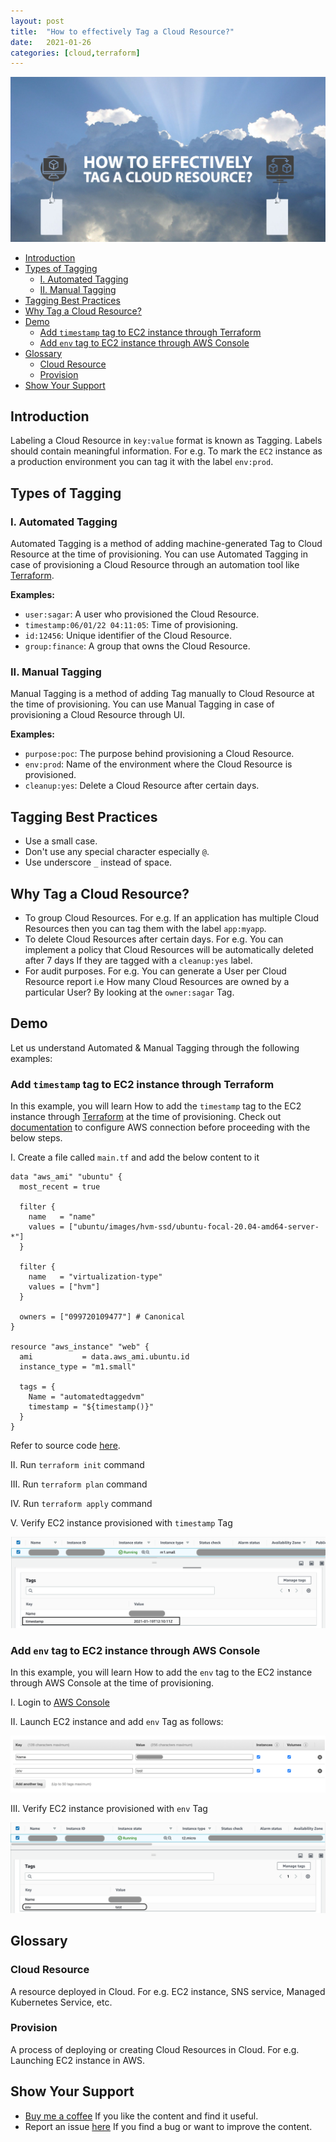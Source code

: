 ```yaml
---
layout: post
title:  "How to effectively Tag a Cloud Resource?"
date:   2021-01-26
categories: [cloud,terraform]
---
```


![How to effectively Tag a Cloud Resource?](https://raw.githubusercontent.com/sagar-jadhav/sagar-jadhav.github.io/master/static/img/_posts/tag_cloud_resource.png)

- [Introduction](#introduction)
- [Types of Tagging](#types-of-tagging)
	- [I. Automated Tagging](#i-automated-tagging)
	- [II. Manual Tagging](#ii-manual-tagging)
- [Tagging Best Practices](#tagging-best-practices)
- [Why Tag a Cloud Resource?](#why-tag-a-cloud-resource)
- [Demo](#demo)
	- [Add `timestamp` tag to EC2 instance through Terraform](#add-timestamp-tag-to-ec2-instance-through-terraform)
	- [Add `env` tag to EC2 instance through AWS Console](#add-env-tag-to-ec2-instance-through-aws-console)
- [Glossary](#glossary)
	- [Cloud Resource](#cloud-resource)
	- [Provision](#provision)
- [Show Your Support](#show-your-support)

## Introduction

Labeling a Cloud Resource in `key:value` format is known as Tagging. Labels should contain meaningful information. For e.g. To mark the `EC2` instance as a production environment you can tag it with the label `env:prod`.

## Types of Tagging

### I. Automated Tagging

Automated Tagging is a method of adding machine-generated Tag to Cloud Resource at the time of provisioning. You can use Automated Tagging in case of provisioning a Cloud Resource through an automation tool like [Terraform](https://www.terraform.io/).

**Examples:**

- `user:sagar`: A user who provisioned the Cloud Resource. 
- `timestamp:06/01/22 04:11:05`: Time of provisioning.
- `id:12456`: Unique identifier of the Cloud Resource.
- `group:finance`: A group that owns the Cloud Resource.

### II. Manual Tagging

Manual Tagging is a method of adding Tag manually to Cloud Resource at the time of provisioning. You can use Manual Tagging in case of provisioning a Cloud Resource through UI.

**Examples:**

- `purpose:poc`: The purpose behind provisioning a Cloud Resource.
- `env:prod`: Name of the environment where the Cloud Resource is provisioned.
- `cleanup:yes`: Delete a Cloud Resource after certain days. 

## Tagging Best Practices

- Use a small case.
- Don't use any special character especially `@`.
- Use underscore `_` instead of space.

## Why Tag a Cloud Resource?

- To group Cloud Resources. For e.g. If an application has multiple Cloud Resources then you can tag them with the label `app:myapp`.
- To delete Cloud Resources after certain days. For e.g. You can implement a policy that Cloud Resources will be automatically deleted after 7 days If they are tagged with a `cleanup:yes` label.
- For audit purposes. For e.g. You can generate a User per Cloud Resource report i.e How many Cloud Resources are owned by a particular User? By looking at the `owner:sagar` Tag.

## Demo

Let us understand Automated & Manual Tagging through the following examples:

### Add `timestamp` tag to EC2 instance through Terraform

In this example, you will learn How to add the `timestamp` tag to the EC2 instance through [Terraform](https://www.terraform.io/) at the time of provisioning. Check out [documentation](https://registry.terraform.io/providers/hashicorp/aws/latest/docs) to configure AWS connection before proceeding with the below steps.

I. Create a file called `main.tf` and add the below content to it

```
data "aws_ami" "ubuntu" {
  most_recent = true

  filter {
    name   = "name"
    values = ["ubuntu/images/hvm-ssd/ubuntu-focal-20.04-amd64-server-*"]
  }

  filter {
    name   = "virtualization-type"
    values = ["hvm"]
  }

  owners = ["099720109477"] # Canonical
}

resource "aws_instance" "web" {
  ami           = data.aws_ami.ubuntu.id
  instance_type = "m1.small"

  tags = {
    Name = "automatedtaggedvm"
    timestamp = "${timestamp()}"
  }
}
```

Refer to source code [here](https://github.com/developersthought/examples/blob/main/blog/tag_cloud/main.tf).

II. Run `terraform init` command

III. Run `terraform plan` command

IV. Run `terraform apply` command

V. Verify EC2 instance provisioned with `timestamp` Tag

![EC2 instance with timestamp Tag](https://raw.githubusercontent.com/sagar-jadhav/sagar-jadhav.github.io/master/static/img/_posts/systemtag1.png)


### Add `env` tag to EC2 instance through AWS Console

In this example, you will learn How to add the `env` tag to the EC2 instance through AWS Console at the time of provisioning.

I. Login to [AWS Console](https://aws.amazon.com/console/)

II. Launch EC2 instance and add `env` Tag as follows:

![Adding Tag env to EC2 instance](https://raw.githubusercontent.com/sagar-jadhav/sagar-jadhav.github.io/master/static/img/_posts/usertag2.png)

III. Verify EC2 instance provisioned with `env` Tag

![EC2 instance with env Tag](https://raw.githubusercontent.com/sagar-jadhav/sagar-jadhav.github.io/master/static/img/_posts/usertag1.png)

## Glossary

### Cloud Resource
A resource deployed in Cloud. For e.g. EC2 instance, SNS service, Managed Kubernetes Service, etc.

### Provision
A process of deploying or creating Cloud Resources in Cloud. For e.g. Launching EC2 instance in AWS.

## Show Your Support

- [Buy me a coffee](https://www.buymeacoffee.com/sagarjadhv23) If you like the content and find it useful.
- Report an issue [here](https://github.com/developersthought/roadmap/issues/new) If you find a bug or want to improve the content.